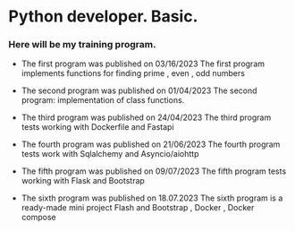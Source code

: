 # Python developer. Basic.
### Here will be my training program.

* The first program  was published on 03/16/2023
The first program implements functions for finding prime , even , odd numbers

* The second program was published on 01/04/2023
The second program: implementation of class functions.

* The third program was published on 24/04/2023
The third program tests working with Dockerfile and Fastapi

* The fourth program was published on 21/06/2023
The fourth program tests work with Sqlalchemy and Asyncio/aiohttp

* The fifth program was published on 09/07/2023
The fifth program tests working with Flask and Bootstrap

* The sixth program was published on 18.07.2023
The sixth program is a ready-made mini project Flash and Bootstrap , Docker , Docker compose